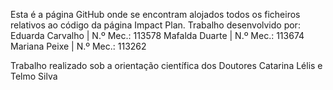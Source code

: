 Esta é a página GitHub onde se encontram alojados todos os ficheiros relativos ao código da página Impact Plan.
Trabalho desenvolvido por: 
Eduarda Carvalho | N.º Mec.: 113578 
Mafalda Duarte | N.º Mec.: 113674 
Mariana Peixe | N.º Mec.: 113262


Trabalho realizado sob a orientação científica dos Doutores Catarina Lélis e Telmo Silva
